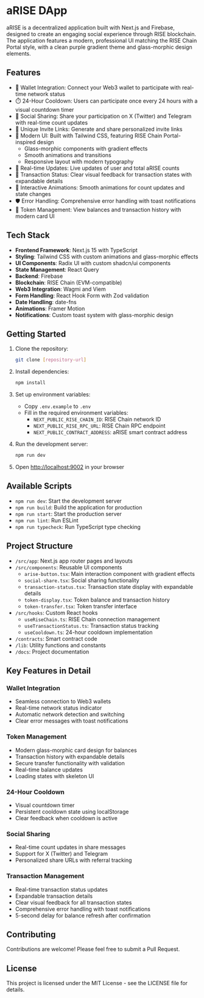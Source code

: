 # aRISE DApp

aRISE is a decentralized application built with Next.js and Firebase, designed to create an engaging social experience through RISE blockchain. The application features a modern, professional UI matching the RISE Chain Portal style, with a clean purple gradient theme and glass-morphic design elements.

## Features

- 🔐 Wallet Integration: Connect your Web3 wallet to participate with real-time network status
- ⏱️ 24-Hour Cooldown: Users can participate once every 24 hours with a visual countdown timer
- 📱 Social Sharing: Share your participation on X (Twitter) and Telegram with real-time count updates
- 🔗 Unique Invite Links: Generate and share personalized invite links
- 🎨 Modern UI: Built with Tailwind CSS, featuring RISE Chain Portal-inspired design
  - Glass-morphic components with gradient effects
  - Smooth animations and transitions
  - Responsive layout with modern typography
- 🔄 Real-time Updates: Live updates of user and total aRISE counts
- 🎯 Transaction Status: Clear visual feedback for transaction states with expandable details
- 🎉 Interactive Animations: Smooth animations for count updates and state changes
- 🛡️ Error Handling: Comprehensive error handling with toast notifications
- 💎 Token Management: View balances and transaction history with modern card UI

## Tech Stack

- **Frontend Framework**: Next.js 15 with TypeScript
- **Styling**: Tailwind CSS with custom animations and glass-morphic effects
- **UI Components**: Radix UI with custom shadcn/ui components
- **State Management**: React Query
- **Backend**: Firebase
- **Blockchain**: RISE Chain (EVM-compatible)
- **Web3 Integration**: Wagmi and Viem
- **Form Handling**: React Hook Form with Zod validation
- **Date Handling**: date-fns
- **Animations**: Framer Motion
- **Notifications**: Custom toast system with glass-morphic design

## Getting Started

1. Clone the repository:
   ```bash
   git clone [repository-url]
   ```

2. Install dependencies:
   ```bash
   npm install
   ```

3. Set up environment variables:
   - Copy `.env.example` to `.env`
   - Fill in the required environment variables:
     - `NEXT_PUBLIC_RISE_CHAIN_ID`: RISE Chain network ID
     - `NEXT_PUBLIC_RISE_RPC_URL`: RISE Chain RPC endpoint
     - `NEXT_PUBLIC_CONTRACT_ADDRESS`: aRISE smart contract address

4. Run the development server:
   ```bash
   npm run dev
   ```

5. Open [http://localhost:9002](http://localhost:9002) in your browser

## Available Scripts

- `npm run dev`: Start the development server
- `npm run build`: Build the application for production
- `npm run start`: Start the production server
- `npm run lint`: Run ESLint
- `npm run typecheck`: Run TypeScript type checking

## Project Structure

- `/src/app`: Next.js app router pages and layouts
- `/src/components`: Reusable UI components
  - `arise-button.tsx`: Main interaction component with gradient effects
  - `social-share.tsx`: Social sharing functionality
  - `transaction-status.tsx`: Transaction state display with expandable details
  - `token-display.tsx`: Token balance and transaction history
  - `token-transfer.tsx`: Token transfer interface
- `/src/hooks`: Custom React hooks
  - `useRiseChain.ts`: RISE Chain connection management
  - `useTransactionStatus.ts`: Transaction status tracking
  - `useCooldown.ts`: 24-hour cooldown implementation
- `/contracts`: Smart contract code
- `/lib`: Utility functions and constants
- `/docs`: Project documentation

## Key Features in Detail

### Wallet Integration
- Seamless connection to Web3 wallets
- Real-time network status indicator
- Automatic network detection and switching
- Clear error messages with toast notifications

### Token Management
- Modern glass-morphic card design for balances
- Transaction history with expandable details
- Secure transfer functionality with validation
- Real-time balance updates
- Loading states with skeleton UI

### 24-Hour Cooldown
- Visual countdown timer
- Persistent cooldown state using localStorage
- Clear feedback when cooldown is active

### Social Sharing
- Real-time count updates in share messages
- Support for X (Twitter) and Telegram
- Personalized share URLs with referral tracking

### Transaction Management
- Real-time transaction status updates
- Expandable transaction details
- Clear visual feedback for all transaction states
- Comprehensive error handling with toast notifications
- 5-second delay for balance refresh after confirmation

## Contributing

Contributions are welcome! Please feel free to submit a Pull Request.

## License

This project is licensed under the MIT License - see the LICENSE file for details.
